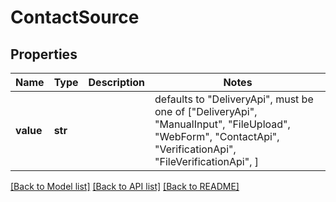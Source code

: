 # ContactSource


## Properties
Name | Type | Description | Notes
------------ | ------------- | ------------- | -------------
**value** | **str** |  | defaults to "DeliveryApi",  must be one of ["DeliveryApi", "ManualInput", "FileUpload", "WebForm", "ContactApi", "VerificationApi", "FileVerificationApi", ]

[[Back to Model list]](../README.md#documentation-for-models) [[Back to API list]](../README.md#documentation-for-api-endpoints) [[Back to README]](../README.md)


